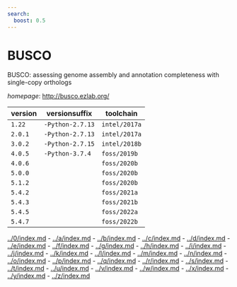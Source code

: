 ```yaml
---
search:
  boost: 0.5
---
```

# BUSCO

BUSCO: assessing genome assembly and annotation completeness with single-copy orthologs

*homepage*: <http://busco.ezlab.org/>

version | versionsuffix | toolchain
--------|---------------|----------
``1.22`` | ``-Python-2.7.13`` | ``intel/2017a``
``2.0.1`` | ``-Python-2.7.13`` | ``intel/2017a``
``3.0.2`` | ``-Python-2.7.15`` | ``intel/2018b``
``4.0.5`` | ``-Python-3.7.4`` | ``foss/2019b``
``4.0.6`` |  | ``foss/2020b``
``5.0.0`` |  | ``foss/2020b``
``5.1.2`` |  | ``foss/2020b``
``5.4.2`` |  | ``foss/2021a``
``5.4.3`` |  | ``foss/2021b``
``5.4.5`` |  | ``foss/2022a``
``5.4.7`` |  | ``foss/2022b``

[../0/index.md](0) - [../a/index.md](a) - [../b/index.md](b) - [../c/index.md](c) - [../d/index.md](d) - [../e/index.md](e) - [../f/index.md](f) - [../g/index.md](g) - [../h/index.md](h) - [../i/index.md](i) - [../j/index.md](j) - [../k/index.md](k) - [../l/index.md](l) - [../m/index.md](m) - [../n/index.md](n) - [../o/index.md](o) - [../p/index.md](p) - [../q/index.md](q) - [../r/index.md](r) - [../s/index.md](s) - [../t/index.md](t) - [../u/index.md](u) - [../v/index.md](v) - [../w/index.md](w) - [../x/index.md](x) - [../y/index.md](y) - [../z/index.md](z)


